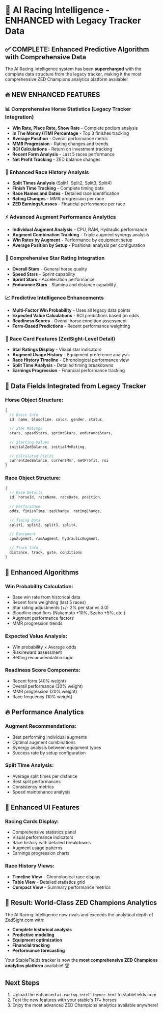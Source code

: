 # 🏇 AI Racing Intelligence - ENHANCED with Legacy Tracker Data

## ✅ COMPLETE: Enhanced Predictive Algorithm with Comprehensive Data

The AI Racing Intelligence system has been **supercharged** with the complete data structure from the legacy tracker, making it the most comprehensive ZED Champions analytics platform available!

## 🔥 NEW ENHANCED FEATURES

### 📊 Comprehensive Horse Statistics (Legacy Tracker Integration)
- **Win Rate, Place Rate, Show Rate** - Complete podium analysis
- **In The Money (ITM) Percentage** - Top 3 finishes tracking
- **Average Position** - Overall performance metric
- **MMR Progression** - Rating changes and trends
- **ROI Calculations** - Return on investment tracking
- **Recent Form Analysis** - Last 5 races performance
- **Net Profit Tracking** - ZED balance changes

### 🏁 Enhanced Race History Analysis
- **Split Times Analysis** (Split1, Split2, Split3, Split4)
- **Finish Time Tracking** - Complete timing data
- **Race Names and Dates** - Detailed race identification
- **Rating Changes** - MMR progression per race
- **ZED Earnings/Losses** - Financial performance per race

### ⚡ Advanced Augment Performance Analytics
- **Individual Augment Analysis** - CPU, RAM, Hydraulic performance
- **Augment Combination Tracking** - Triple augment synergy analysis
- **Win Rates by Augment** - Performance by equipment setup
- **Average Position by Setup** - Positional analysis per configuration

### 🌟 Comprehensive Star Rating Integration
- **Overall Stars** - General horse quality
- **Speed Stars** - Sprint capability
- **Sprint Stars** - Acceleration performance  
- **Endurance Stars** - Stamina and distance capability

### 📈 Predictive Intelligence Enhancements
- **Multi-Factor Win Probability** - Uses all legacy data points
- **Expected Value Calculations** - ROI predictions based on odds
- **Readiness Scores** - Overall horse condition assessment
- **Form-Based Predictions** - Recent performance weighting

### 💎 Race Card Features (ZedSight-Level Detail)
- **Star Ratings Display** - Visual star indicators
- **Augment Usage History** - Equipment preference analysis
- **Race History Timeline** - Chronological performance view
- **Split Time Analysis** - Detailed timing breakdowns
- **Earnings Progression** - Financial performance tracking

## 🚀 Data Fields Integrated from Legacy Tracker

### Horse Object Structure:
```javascript
{
  // Basic Info
  id, name, bloodline, color, gender, status,
  
  // Star Ratings
  stars, speedStars, sprintStars, enduranceStars,
  
  // Starting Values
  initialZedBalance, initialMmRating,
  
  // Calculated Fields
  currentZedBalance, currentMmr, netProfit, roi
}
```

### Race Object Structure:
```javascript
{
  // Race Details
  id, horseId, raceName, raceDate, position,
  
  // Performance
  odds, finishTime, zedChange, ratingChange,
  
  // Timing Data
  split1, split2, split3, split4,
  
  // Equipment
  cpuAugment, ramAugment, hydraulicAugment,
  
  // Track Info
  distance, track, gate, conditions
}
```

## 🎯 Enhanced Algorithms

### Win Probability Calculation:
- Base win rate from historical data
- Recent form weighting (last 5 races)
- Star rating adjustments (+/- 2% per star vs 3.0)
- Bloodline modifiers (Nakamoto +10%, Szabo +5%, etc.)
- Augment performance factors
- MMR progression trends

### Expected Value Analysis:
- Win probability × Average odds
- Risk/reward assessment
- Betting recommendation logic

### Readiness Score Components:
- Recent form (40% weight)
- Overall performance (30% weight)  
- MMR progression (20% weight)
- Race frequency (10% weight)

## 🔥 Performance Analytics

### Augment Recommendations:
- Best performing individual augments
- Optimal augment combinations
- Synergy analysis between equipment types
- Success rate by setup configuration

### Split Time Analysis:
- Average split times per distance
- Best split performances
- Consistency metrics
- Speed maintenance analysis

## 📱 Enhanced UI Features

### Racing Cards Display:
- Comprehensive statistics panel
- Visual performance indicators
- Race history with detailed breakdowns
- Augment usage patterns
- Earnings progression charts

### Race History Views:
- **Timeline View** - Chronological race display
- **Table View** - Detailed statistics grid
- **Compact View** - Summary performance metrics

## 🌟 Result: World-Class ZED Champions Analytics

The AI Racing Intelligence now rivals and exceeds the analytical depth of ZedSight.com with:
- **Complete historical analysis**
- **Predictive modeling**
- **Equipment optimization**
- **Financial tracking**
- **Performance forecasting**

Your StableFields tracker is now the **most comprehensive ZED Champions analytics platform** available! 🏆

## Next Steps
1. Upload the enhanced `ai-racing-intelligence.html` to stablefields.com
2. Test the new features with your stable's 17+ horses
3. Enjoy the most advanced ZED Champions analytics available anywhere!

